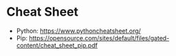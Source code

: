 # Cheat Sheet

- Python: <https://www.pythoncheatsheet.org/>
- Pip: <https://opensource.com/sites/default/files/gated-content/cheat_sheet_pip.pdf>
